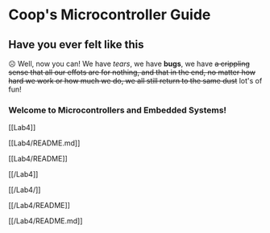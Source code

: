 # Coop's Microcontroller Guide

## Have you ever felt like this
☹️
Well, now you can!
We have _tears_, we have __bugs__, we have ~~a crippling sense that all our effots are for nothing, and that in the end, no matter how hard we work or how much we do, we all still return to the same dust~~ lot's of fun!

### Welcome to Microcontrollers and Embedded Systems!

[[Lab4]]

[[Lab4/README.md]]

[[Lab4/README]]

[[/Lab4]]

[[/Lab4/]]

[[/Lab4/README]]

[[/Lab4/README.md]]

